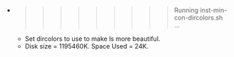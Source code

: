 * >>>>>>>>> Running inst-min-con-dircolors.sh ...
  * Set dircolors to use  to make ls more beautiful.
  * Disk size = 1195460K. Space Used = 24K.
